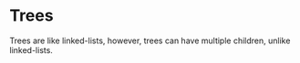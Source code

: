 # Trees

Trees are like linked-lists, however, trees can have multiple children, unlike linked-lists.

